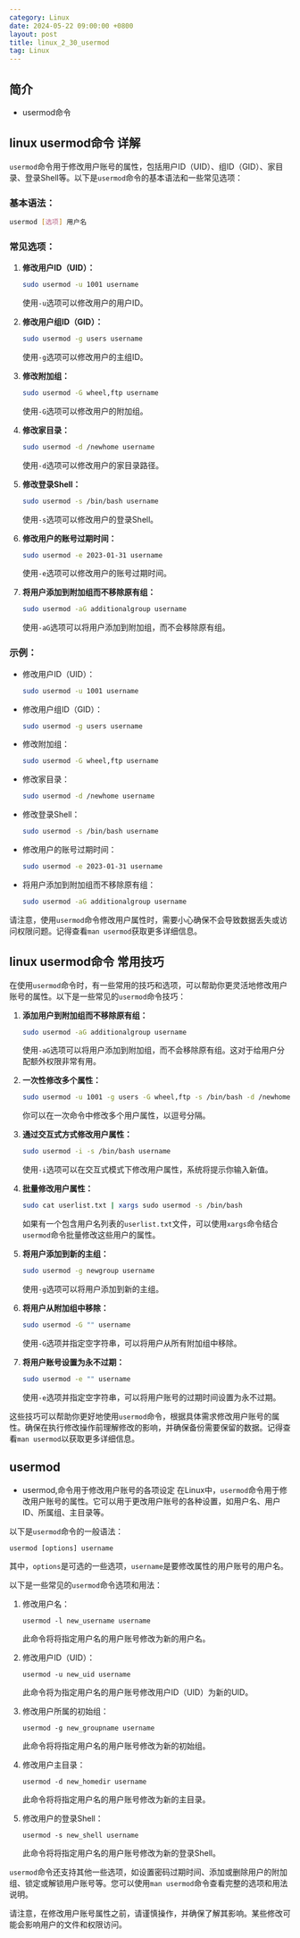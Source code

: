 ```yaml
---
category: Linux
date: 2024-05-22 09:00:00 +0800
layout: post
title: linux_2_30_usermod
tag: Linux
---
```

## 简介

+ usermod命令

## linux usermod命令 详解

`usermod`命令用于修改用户账号的属性，包括用户ID（UID）、组ID（GID）、家目录、登录Shell等。以下是`usermod`命令的基本语法和一些常见选项：

### 基本语法：

```bash
usermod [选项] 用户名
```

### 常见选项：

1. **修改用户ID（UID）：**
   ```bash
   sudo usermod -u 1001 username
   ```
   使用`-u`选项可以修改用户的用户ID。

2. **修改用户组ID（GID）：**
   ```bash
   sudo usermod -g users username
   ```
   使用`-g`选项可以修改用户的主组ID。

3. **修改附加组：**
   ```bash
   sudo usermod -G wheel,ftp username
   ```
   使用`-G`选项可以修改用户的附加组。

4. **修改家目录：**
   ```bash
   sudo usermod -d /newhome username
   ```
   使用`-d`选项可以修改用户的家目录路径。

5. **修改登录Shell：**
   ```bash
   sudo usermod -s /bin/bash username
   ```
   使用`-s`选项可以修改用户的登录Shell。

6. **修改用户的账号过期时间：**
   ```bash
   sudo usermod -e 2023-01-31 username
   ```
   使用`-e`选项可以修改用户的账号过期时间。

7. **将用户添加到附加组而不移除原有组：**
   ```bash
   sudo usermod -aG additionalgroup username
   ```
   使用`-aG`选项可以将用户添加到附加组，而不会移除原有组。

### 示例：

- 修改用户ID（UID）：
  ```bash
  sudo usermod -u 1001 username
  ```

- 修改用户组ID（GID）：
  ```bash
  sudo usermod -g users username
  ```

- 修改附加组：
  ```bash
  sudo usermod -G wheel,ftp username
  ```

- 修改家目录：
  ```bash
  sudo usermod -d /newhome username
  ```

- 修改登录Shell：
  ```bash
  sudo usermod -s /bin/bash username
  ```

- 修改用户的账号过期时间：
  ```bash
  sudo usermod -e 2023-01-31 username
  ```

- 将用户添加到附加组而不移除原有组：
  ```bash
  sudo usermod -aG additionalgroup username
  ```

请注意，使用`usermod`命令修改用户属性时，需要小心确保不会导致数据丢失或访问权限问题。记得查看`man usermod`获取更多详细信息。

## linux usermod命令 常用技巧

在使用`usermod`命令时，有一些常用的技巧和选项，可以帮助你更灵活地修改用户账号的属性。以下是一些常见的`usermod`命令技巧：

1. **添加用户到附加组而不移除原有组：**
   ```bash
   sudo usermod -aG additionalgroup username
   ```
   使用`-aG`选项可以将用户添加到附加组，而不会移除原有组。这对于给用户分配额外权限非常有用。

2. **一次性修改多个属性：**
   ```bash
   sudo usermod -u 1001 -g users -G wheel,ftp -s /bin/bash -d /newhome -e 2023-01-31 username
   ```
   你可以在一次命令中修改多个用户属性，以逗号分隔。

3. **通过交互式方式修改用户属性：**
   ```bash
   sudo usermod -i -s /bin/bash username
   ```
   使用`-i`选项可以在交互式模式下修改用户属性，系统将提示你输入新值。

4. **批量修改用户属性：**
   ```bash
   sudo cat userlist.txt | xargs sudo usermod -s /bin/bash
   ```
   如果有一个包含用户名列表的`userlist.txt`文件，可以使用`xargs`命令结合`usermod`命令批量修改这些用户的属性。

5. **将用户添加到新的主组：**
   ```bash
   sudo usermod -g newgroup username
   ```
   使用`-g`选项可以将用户添加到新的主组。

6. **将用户从附加组中移除：**
   ```bash
   sudo usermod -G "" username
   ```
   使用`-G`选项并指定空字符串，可以将用户从所有附加组中移除。

7. **将用户账号设置为永不过期：**
   ```bash
   sudo usermod -e "" username
   ```
   使用`-e`选项并指定空字符串，可以将用户账号的过期时间设置为永不过期。

这些技巧可以帮助你更好地使用`usermod`命令，根据具体需求修改用户账号的属性。确保在执行修改操作前理解修改的影响，并确保备份需要保留的数据。记得查看`man usermod`以获取更多详细信息。

## usermod 

+ usermod,命令用于修改用户账号的各项设定
在Linux中，`usermod`命令用于修改用户账号的属性。它可以用于更改用户账号的各种设置，如用户名、用户ID、所属组、主目录等。

以下是`usermod`命令的一般语法：

```
usermod [options] username
```

其中，`options`是可选的一些选项，`username`是要修改属性的用户账号的用户名。

以下是一些常见的`usermod`命令选项和用法：

1. 修改用户名：
   ```
   usermod -l new_username username
   ```

   此命令将将指定用户名的用户账号修改为新的用户名。

2. 修改用户ID（UID）：
   ```
   usermod -u new_uid username
   ```

   此命令将为指定用户名的用户账号修改用户ID（UID）为新的UID。

3. 修改用户所属的初始组：
   ```
   usermod -g new_groupname username
   ```

   此命令将将指定用户名的用户账号修改为新的初始组。

4. 修改用户主目录：
   ```
   usermod -d new_homedir username
   ```

   此命令将将指定用户名的用户账号修改为新的主目录。

5. 修改用户的登录Shell：
   ```
   usermod -s new_shell username
   ```

   此命令将将指定用户名的用户账号修改为新的登录Shell。

`usermod`命令还支持其他一些选项，如设置密码过期时间、添加或删除用户的附加组、锁定或解锁用户账号等。您可以使用`man usermod`命令查看完整的选项和用法说明。

请注意，在修改用户账号属性之前，请谨慎操作，并确保了解其影响。某些修改可能会影响用户的文件和权限访问。
